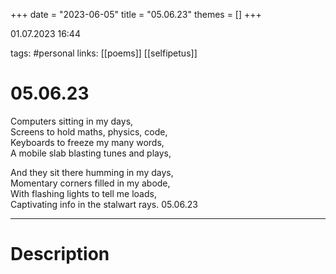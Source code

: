 +++
date = "2023-06-05"
title = "05.06.23"
themes = []
+++

01.07.2023 16:44

tags: #personal
links: [[poems]] [[selfipetus]]

# 05.06.23
Computers sitting in my days,  
Screens to hold maths, physics, code,  
Keyboards to freeze my many words,  
A mobile slab blasting tunes and plays,  
  
And they sit there humming in my days,  
Momentary corners filled in my abode,  
With flashing lights to tell me loads,  
Captivating info in the stalwart rays.
05.06.23

---
# Description
